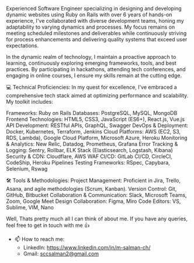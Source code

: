 Experienced Software Engineer specializing in designing and developing dynamic websites using Ruby on Rails with over 6 years of hands-on experience, I've collaborated with diverse development teams, honing my adaptability to varying dynamics and processes. My focus remains on meeting scheduled milestones and deliverables while continuously striving for process enhancements and delivering quality systems that exceed user expectations.

In the dynamic realm of technology, I maintain a proactive approach to learning, continuously exploring emerging frameworks, tools, and best practices. By participating in hackathons, attending tech conferences, and engaging in online courses, I ensure my skills remain at the cutting edge.

💻 Technical Proficiencies:
In my quest for excellence, I've embraced a comprehensive tech stack aimed at optimizing performance and scalability. My toolkit includes:

Frameworks: Ruby on Rails
Databases: PostgreSQL, MySQL, MongoDB
Frontend Technologies: HTML5, CSS3, JavaScript (ES6+), React.js, Vue.js
API Development: RESTful APIs, GraphQL, Swagger
DevOps & Deployment: Docker, Kubernetes, Terraform, Jenkins
Cloud Platforms: AWS (EC2, S3, RDS, Lambda), Google Cloud Platform, Microsoft Azure, Heroku
Monitoring & Analytics: New Relic, Datadog, Prometheus, Grafana
Error Tracking & Logging: Sentry, Rollbar, ELK Stack (Elasticsearch, Logstash, Kibana)
Security & CDN: Cloudflare, AWS WAF
CI/CD: GitLab CI/CD, CircleCI, CodeShip, Heroku Pipelines
Testing Frameworks: RSpec, Capybara, Selenium, Rswag

🛠️ Tools & Methodologies:
Project Management: Proficient in Jira, Trello, Asana, and agile methodologies (Scrum, Kanban).
Version Control: Git, GitHub, Bitbucket
Collaboration & Communication: Slack, Microsoft Teams, Zoom, Google Meet
Design Collaboration: Figma, Miro
Code Editors: VS, Sublime, VIM, Nano

Well, Thats pretty much all I can think of about me. If you have any queries, feel free to get in touch with me 👍

- 📫 How to reach me:
  - LinkedIn: https://www.linkedin.com/in/m-salman-ch/
  - Gmail: sccsalman2@gmail.com
